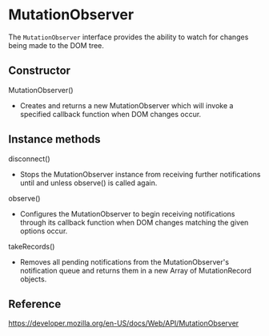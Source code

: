 # MutationObserver

The `MutationObserver` interface provides the ability to watch for changes being made to the DOM tree.

## Constructor
MutationObserver()
- Creates and returns a new MutationObserver which will invoke a specified callback function when DOM changes occur.


## Instance methods
disconnect()
- Stops the MutationObserver instance from receiving further notifications until and unless observe() is called again.

observe()
- Configures the MutationObserver to begin receiving notifications through its callback function when DOM changes matching the given options occur.

takeRecords()
- Removes all pending notifications from the MutationObserver's notification queue and returns them in a new Array of MutationRecord objects.


## Reference

https://developer.mozilla.org/en-US/docs/Web/API/MutationObserver